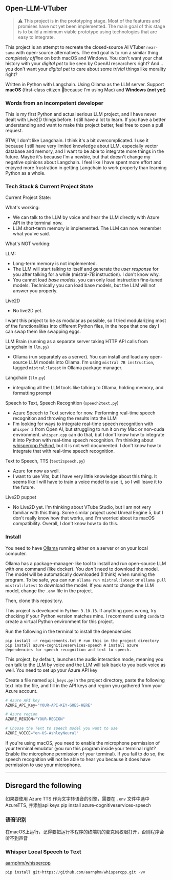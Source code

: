 ## Open-LLM-VTuber

> :warning: This project is in the prototyping stage. Most of the features and promises have not yet been implemented. The main goal of this stage is to build a minimum viable prototype using technologies that are easy to integrate.

This project is an attempt to recreate the closed-source AI VTuber `near-sama` with open-source alternatives. The end goal is to run a similar thing *completely offline* on both macOS and Windows. You don't want your chat history with your *digital pet* to be seen by OpenAI researchers right? And... you don't want your *digital pet* to care about some *trivial* things like morality right?

Written in Python with Langchain. Using Ollama as the LLM server. Support **macOS** (first-class citizen 🙌because I'm using Mac) and **Windows** **(not yet)**

### Words from an incompetent developer

This is my first Python and actual serious LLM project, and I have never dealt with Live2D things before. I still have a lot to learn. If you have a better understanding and want to make this project better, feel free to open a pull request.

BTW, I don't like Langchain. I think it's a bit overcomplicated. I use it because I still have very limited knowledge about LLM, especially vector database and memory, and I want to be able to integrate more things in the future. Maybe it's because I'm a newbie, but that doesn't change my negative opinions about Langchain. I feel like I have spent more effort and enjoyed more frustration in getting Langchain to work properly than learning Python as a whole.



### Tech Stack & Current Project State

Current Project State:

What's working:

- We can talk to the LLM by voice and hear the LLM directly with Azure API in the terminal now.
- LLM short-term memory is implemented. The LLM can now remember what you've said.

What's NOT working:

LLM:

- Long-term memory is not implemented.
- The LLM will start talking to itself and generate the *user response* for you after talking for a while (mistral-7B instruction). I don't know why.
- You cannot load *base models*, you can only load instruction fine-tuned models. Technically you can load base models, but the LLM will not answer you properly.

Live2D

- No live2D yet. 



I want this project to be as modular as possible, so I tried modularizing most of the functionalities into different Python files, in the hope that one day I can swap them like swapping eggs.

LLM Brain (running as a separate server taking HTTP API calls from Langchain in `llm.py`)

- Ollama (run separately as a server). You can install and load any open-source LLM models into Ollama. I'm using `mistral 7B instruction`, tagged `mistral:latest` in Ollama package manager.

Langchain (`llm.py`)

- integrating all the LLM tools like talking to Ollama, holding memory, and formatting prompt

Speech to Text, Speech Recognition (`speech2text.py`)

- Azure Speech to Text service for now. Performing real-time speech recognition and throwing the results into the LLM
- I'm looking for ways to integrate real-time speech recognition with `Whisper 3` from Open AI, but struggling to run it on my Mac or non-cuda environment. `whisper.cpp` can do that, but I don't know how to integrate it into Python with real-time speech recognition. I'm thinking about [whispercpp PyBind](https://github.com/aarnphm/whispercpp), but it is not well documented. I don't know how to integrate that with real-time speech recognition.

Text to Speech, TTS (`text2speech.py`)

- Azure for now as well. 
- I want to use Vits, but I have very little knowledge about this thing. It seems like I will have to train a voice model to use it, so I will leave it to the future.

Live2D puppet

- No Live2D yet. I'm thinking about VTube Studio, but I am not very familiar with this thing. Some similar project used Unreal Engine 5, but I don't really know how that works, and I'm worried about its macOS compatibility. Overall, I don't know how to do this.



### Install

You need to have [Ollama](https://github.com/jmorganca/ollama) running either on a server or on your local computer. 

Ollama has a package-manager-like tool to install and run open-source LLM with one command (like docker). You *don't* need to download the model. The model will be automatically downloaded (I think) when running the program. To be safe, you can run `ollama run mistral:latest` or `ollama pull mistral:latest` to download the model. If you want to change the LLM model, change the `.env` file in the project.



Then, clone this repository.

This project is developed in `Python 3.10.13`. If anything goes wrong, try checking if your Python version matches mine. I recommend using `conda` to create a virtual Python environment for this project. 

Run the following in the terminal to install the dependencies

~~~shell
pip install -r requirements.txt # run this in the project directory
pip install azure-cognitiveservices-speech # install azure dependencies for speech recognition and text to speech.
~~~

This project, by default, launches the audio interaction mode, meaning you can talk to the LLM by voice and the LLM will talk back to you back voice as well. You need to set up your Azure API key



Create a file named `api_keys.py` in the project directory, paste the following text into the file, and fill in the API keys and region you gathered from your Azure account.

~~~python
# Azure API key
AZURE_API_Key="YOUR-API-KEY-GOES-HERE"

# Azure region
AZURE_REGION="YOUR-REGION"

# Choose the Text to speech model you want to use
AZURE_VOICE="en-US-AshleyNeural"
~~~



If you're using macOS, you need to enable the microphone permission of your terminal emulator (you run this program inside your terminal right? Enable the microphone permission of your terminal). If you fail to do so, the speech recognition will not be able to hear you because it does have permission to use your microphone.



---







## Disregard the following



如果要使用 Azure TTS 作为文字转语音的引擎，需要在 `.env` 文件中选中 AzureTTS, 并添加api keys
pip install azure-cognitiveservices-speech








### 语音识别
在macOS上运行，记得要把运行本程序的终端机的麦克风权限打开，否则程序会听不到声音


### Whisper Local Speech to Text

[aarnphm/whispercpp](https://github.com/aarnphm/whispercpp)
~~~python
pip install git+https://github.com/aarnphm/whispercpp.git -vv
~~~

